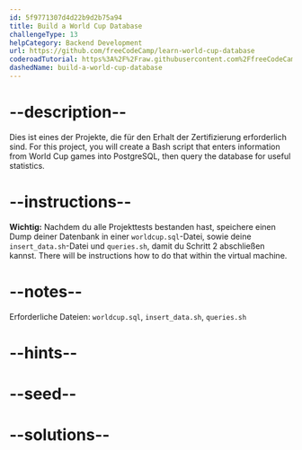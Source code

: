 ```yaml
---
id: 5f9771307d4d22b9d2b75a94
title: Build a World Cup Database
challengeType: 13
helpCategory: Backend Development
url: https://github.com/freeCodeCamp/learn-world-cup-database
coderoadTutorial: https%3A%2F%2Fraw.githubusercontent.com%2FfreeCodeCamp%2Flearn-world-cup-database%2Fmain%2Ftutorial.json
dashedName: build-a-world-cup-database
---
```


# --description--

Dies ist eines der Projekte, die für den Erhalt der Zertifizierung erforderlich sind. For this project, you will create a Bash script that enters information from World Cup games into PostgreSQL, then query the database for useful statistics.

# --instructions--

**Wichtig:** Nachdem du alle Projekttests bestanden hast, speichere einen Dump deiner Datenbank in einer `worldcup.sql`-Datei, sowie deine `insert_data.sh`-Datei und `queries.sh`, damit du Schritt 2 abschließen kannst. There will be instructions how to do that within the virtual machine.

# --notes--

Erforderliche Dateien: `worldcup.sql`, `insert_data.sh`, `queries.sh`

# --hints--

# --seed--

# --solutions--
